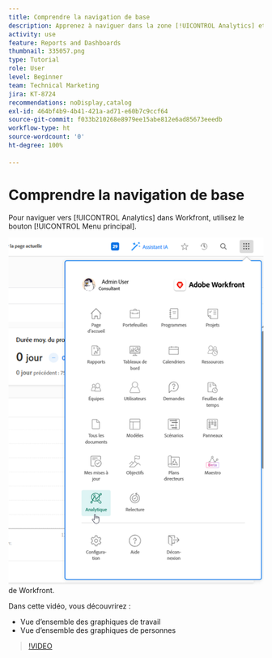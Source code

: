 ```yaml
---
title: Comprendre la navigation de base
description: Apprenez à naviguer dans la zone [!UICONTROL Analytics] et découvrez une vue d’ensemble des graphiques de travail et des graphiques de personnes dans Workfront.
activity: use
feature: Reports and Dashboards
thumbnail: 335057.png
type: Tutorial
role: User
level: Beginner
team: Technical Marketing
jira: KT-8724
recommendations: noDisplay,catalog
exl-id: 464bf4b9-4b41-421a-ad71-e60b7c9ccf64
source-git-commit: f033b210268e8979ee15abe812e6ad85673eeedb
workflow-type: ht
source-wordcount: '0'
ht-degree: 100%

---
```


# Comprendre la navigation de base

Pour naviguer vers [!UICONTROL Analytics] dans Workfront, utilisez le bouton [!UICONTROL Menu principal].

![Une image de la recherche de la fonction [!UICONTROL Analytics] dans le [!UICONTROL menu principal]](assets/Navigate-NWE.png) de Workfront.

Dans cette vidéo, vous découvrirez :

* Vue d’ensemble des graphiques de travail
* Vue d’ensemble des graphiques de personnes

>[!VIDEO](https://video.tv.adobe.com/v/335057/?quality=12&learn=on)
